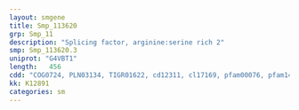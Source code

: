 ```yaml
---
layout: smgene
title: Smp_113620
grp: Smp_11
description: "Splicing factor, arginine:serine rich 2"
smp: Smp_113620.3
uniprot: "G4VBT1"
length:   456
cdd: "COG0724, PLN03134, TIGR01622, cd12311, cl17169, pfam00076, pfam14259, smart00360"
kk: K12891
categories: sm
---
```

